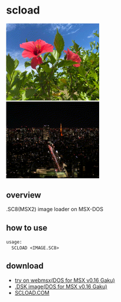 # scload
<img width="50%" src="https://raw.githubusercontent.com/renatus-xxxx/scload/main/bin/flower.png" title="flower" />
<img width="50%" src="https://raw.githubusercontent.com/renatus-xxxx/scload/main/bin/night.png" title="night" />

## overview
.SC8(MSX2) image loader on MSX-DOS

## how to use
```
usage:
  SCLOAD <IMAGE.SC8>
```
## download
- [try on webmsx(DOS for MSX v0.16 Gaku)](https://webmsx.org/?MACHINE=MSX2J&DISKA_URL=https://raw.githubusercontent.com/renatus-xxxx/scload/main/bin/SCLOAD.DSK)
- [.DSK image(DOS for MSX v0.16 Gaku)](https://raw.githubusercontent.com/renatus-xxxx/scload/main/bin/SCLOAD.DSK)
- [SCLOAD.COM](https://raw.githubusercontent.com/renatus-xxxx/scload/main/bin/SCLOAD.COM)
